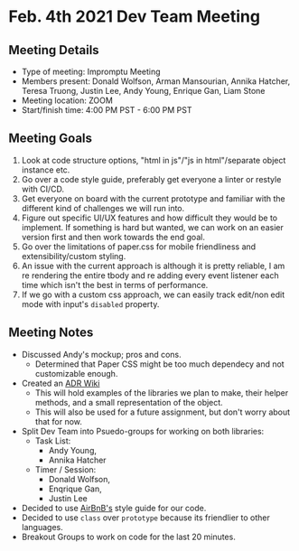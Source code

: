 # Feb. 4th 2021 Dev Team Meeting

## Meeting Details

- Type of meeting: Impromptu Meeting
- Members present: Donald Wolfson, Arman Mansourian, Annika Hatcher, Teresa Truong, Justin Lee, Andy Young, Enrique Gan, Liam Stone
- Meeting location: ZOOM
- Start/finish time: 4:00 PM PST - 6:00 PM PST

## Meeting Goals

1. Look at code structure options, "html in js"/"js in html"/separate object instance etc.
2. Go over a code style guide, preferably get everyone a linter or restyle with CI/CD.
3. Get everyone on board with the current prototype and familiar with the different kind of challenges we will run into.
4. Figure out specific UI/UX features and how difficult they would be to implement. If something is hard but wanted, we can work on an easier version first and then work towards the end goal.
5. Go over the limitations of paper.css for mobile friendliness and extensibility/custom styling.
6. An issue with the current approach is although it is pretty reliable, I am re rendering the entire tbody and re adding every event listener each time which isn't the best in terms of performance.
7. If we go with a custom css approach, we can easily track edit/non edit mode with input's `disabled` property.

## Meeting Notes

- Discussed Andy's mockup; pros and cons.
  - Determined that Paper CSS might be too much dependecy and not customizable enough.
- Created an [ADR Wiki](https://github.com/DonaldWolfson/cse110-w21-group29/wiki/ADR)
  - This will hold examples of the libraries we plan to make, their helper methods, and a small representation of the object.
  - This will also be used for a future assignment, but don't worry about that for now.
- Split Dev Team into Psuedo-groups for working on both libraries:
  - Task List:
    - Andy Young,
    - Annika Hatcher
  - Timer / Session:
    - Donald Wolfson,
    - Enqrique Gan,
    - Justin Lee
- Decided to use [AirBnB's](https://airbnb.io/javascript/#coercion--booleans) style guide for our code.
- Decided to use `class` over `prototype` because its friendlier to other languages.
- Breakout Groups to work on code for the last 20 minutes.
